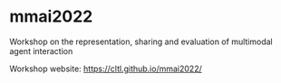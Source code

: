 # mmai2022
Workshop on the representation, sharing and evaluation of multimodal agent interaction

Workshop website: https://cltl.github.io/mmai2022/

